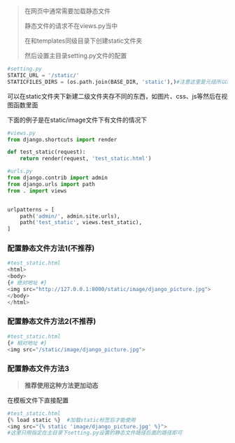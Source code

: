 > 在网页中通常需要加载静态文件
>
> 静态文件的请求不在views.py当中
>
> 在和templates同级目录下创建static文件夹
>
> 然后设置主目录setting.py文件的配置

```python
#setting.py
STATIC_URL = '/static/'
STATICFILES_DIRS = (os.path.join(BASE_DIR, 'static'),)#注意这里是元组所以需要在最后面加上逗号
```

可以在static文件夹下新建二级文件夹存不同的东西，如图片、css、js等然后在视图函数里面

下面的例子是在static/image文件下有文件的情况下

```python
#views.py
from django.shortcuts import render

def test_static(request):
    return render(request, 'test_static.html')
```

```python
#urls.py
from django.contrib import admin
from django.urls import path
from . import views


urlpatterns = [
    path('admin/', admin.site.urls),
    path('test_static', views.test_static),
]
```

### 配置静态文件方法1(不推荐)

```python
#test_static.html
<html>
<body>
{# 绝对地址 #}
<img src="http://127.0.0.1:8000/static/image/django_picture.jpg">
</body>
</html>
```

### 配置静态文件方法2(不推荐)

```python
#test_static.html
{# 相对地址 #}
<img src="/static/image/django_picture.jpg">
```

### **配置静态文件方法3**

> **推荐使用这种方法更加动态**

在模板文件下直接配置

```python
#test_static.html
{% load static %}  #加载static标签后才能使用
<img src="{% static 'image/django_picture.jpg' %}">
#这里只用指定在主目录下setting.py设置的静态文件路径后面的路径即可
```

